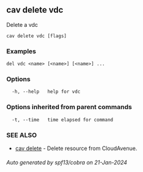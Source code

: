 ## cav delete vdc

Delete a vdc

```
cav delete vdc [flags]
```

### Examples

```
del vdc <name> [<name>] [<name>] ...
```

### Options

```
  -h, --help   help for vdc
```

### Options inherited from parent commands

```
  -t, --time   time elapsed for command
```

### SEE ALSO

* [cav delete](cav_delete.md)	 - Delete resource from CloudAvenue.

###### Auto generated by spf13/cobra on 21-Jan-2024
